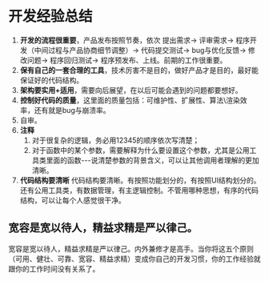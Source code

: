 # 开发经验总结

1. **开发的流程很重要**，产品发布按照节奏，依次 提出需求-> 评审需求-> 程序开发（中间过程与产品协商细节调整）-> 代码提交测试-> bug与优化反馈-> 修改问题-> 程序回归测试-> 程序预发布、上线。前期的工作很重要。
2. **保有自己的一套合理的工具**，技术厉害不是目的，做好产品才是目的，最好能保证好的代码结构。
3. **架构要实用+适用**，需要向后展望，在以后可能会遇到的问题都要想好。
4. **控制好代码的质量**，这里面的质量包括：可维护性、扩展性、算法\渲染效率，还有就是bug与崩溃率。
5. 自审。
6. **注释**
   1. 对于很复杂的逻辑，务必用12345的顺序依次写清楚；
   2. 对于函数中的某个参数，需要解释为什么要设置这个参数，尤其是公用工具类里面的函数---说清楚参数的背景含义，可以让其他调用者理解的更加清晰。
7. **代码结构要清晰**
   代码结构要清晰。有按照功能划分的，有按照UI结构划分的。还有公用工具类，有数据管理，有主逻辑控制。不管用哪种思想，有序的代码结构，可以让每个人感觉很干净。

## 宽容是宽以待人，精益求精是严以律己。
   宽容是宽以待人，精益求精是严以律己。内外兼修才是高手。当你将这五个原则（可用、健壮、可靠、宽容、精益求精）变成你自己的开发习惯，你的工作经验就跟你的工作时间没有关系了。

   